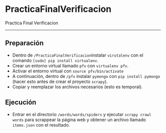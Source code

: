 # PracticaFinalVerificacion
Practica Final Verificacion

----------


Preparación
-------------

- Dentro de <i class="icon-folder-open"></i> `/PracticaFinalVerificacion`instalar `virutalenv` con el comando `[sudo] pip install virtualenv`.
- Crear un entorno virtual llamado `pfv` con `virtualenv pfv`.
- Activar el entorno virtual con `source pfv/bin/activate`
- A continuación, dentro de <i class="icon-folder-open"></i> `/pfv` instalar `pymongo` con `pip install pymongo` (hacer esto antes de crear el proyecto `scrapy`).
- Copiar y reemplazar los archivos necesarios (esto es temporal).

Ejecución
-------------
- Entrar en el directorio <i class="icon-folder-open"></i> `/words/words/spiders` y ejecutar `scrapy crawl words` para scrappear la página web y obtener un archivo llamado `items.json` con el resultado.

